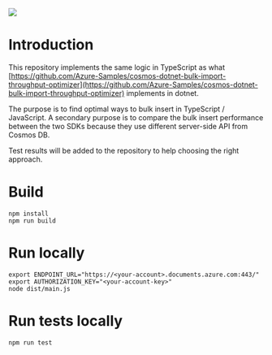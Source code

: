 [![](https://github.com/vjrantal/cosmos-typescript-bulk-import-throughput-optimizer/workflows/CI/badge.svg)](https://github.com/vjrantal/cosmos-typescript-bulk-import-throughput-optimizer/actions?query=workflow%3ACI)

# Introduction

This repository implements the same logic in TypeScript as what [https://github.com/Azure-Samples/cosmos-dotnet-bulk-import-throughput-optimizer](https://github.com/Azure-Samples/cosmos-dotnet-bulk-import-throughput-optimizer) implements in dotnet.

The purpose is to find optimal ways to bulk insert in TypeScript / JavaScript. A secondary purpose is to compare the bulk insert performance between the two SDKs because they use different server-side API from Cosmos DB.

Test results will be added to the repository to help choosing the right approach.

# Build

```
npm install
npm run build
```

# Run locally

```
export ENDPOINT_URL="https://<your-account>.documents.azure.com:443/"
export AUTHORIZATION_KEY="<your-account-key>"
node dist/main.js
```

# Run tests locally

```
npm run test
```

